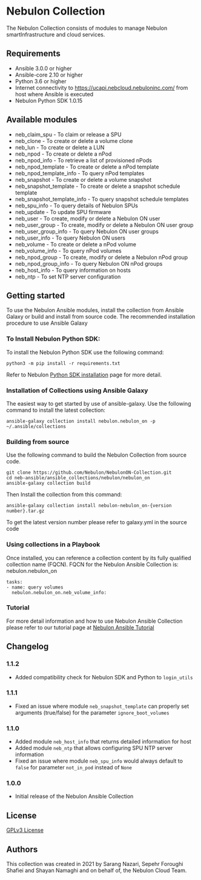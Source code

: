 # Nebulon Collection
The Nebulon Collection consists of modules to manage Nebulon
smartInfrastructure and cloud services.

## Requirements
- Ansible 3.0.0 or higher
- Ansible-core 2.10 or higher
- Python 3.6 or higher
- Internet connectivity to https://ucapi.nebcloud.nebuloninc.com/ from host where Ansible is executed
- Nebulon Python SDK 1.0.15

## Available modules
- neb_claim_spu - To claim or release a SPU
- neb_clone - To create or delete a volume clone
- neb_lun - To create or delete a LUN
- neb_npod - To create or delete a nPod
- neb_npod_info - To retrieve a list of provisioned nPods
- neb_npod_template - To create or delete a nPod template
- neb_npod_template_info - To query nPod templates
- neb_snapshot - To create or delete a volume snapshot
- neb_snapshot_template - To create or delete a snapshot schedule template
- neb_snapshot_template_info - To query snapshot schedule templates
- neb_spu_info - To query details of Nebulon SPUs
- neb_update - To update SPU firmware
- neb_user - To create, modify or delete a Nebulon ON user
- neb_user_group - To create, modify or delete a Nebulon ON user group
- neb_user_group_info - To query Nebulon ON user groups
- neb_user_info - To query Nebulon ON users
- neb_volume - To create or delete a nPod volume
- neb_volume_info - To query nPod volumes
- neb_npod_group - To create, modify or delete a Nebulon nPod group
- neb_npod_group_info - To query Nebulon ON nPod groups
- neb_host_info - To query information on hosts
- neb_ntp - To set NTP server configuration


## Getting started
To use the Nebulon Ansible modules, install the collection from Ansible
Galaxy or build and install from source code. The recommended installation procedure
to use Ansible Galaxy

### To Install Nebulon Python SDK:
To install the Nebulon Python SDK use the following command:

```
python3 -m pip install -r requirements.txt
```
Refer to Nebulon [Python SDK installation](https://nebulon.github.io/nebpyclient/installation.html)
page for more detail.

### Installation of Collections using Ansible Galaxy
The easiest way to get started by use of ansible-galaxy. Use the following
command to install the latest collection:

```shell
ansible-galaxy collection install nebulon.nebulon_on -p ~/.ansible/collections
```

### Building from source
Use the following command to build the Nebulon Collection from source code. 

```
git clone https://github.com/Nebulon/NebulonON-Collection.git
cd neb-ansible/ansible_collections/nebulon/nebulon_on
ansible-galaxy collection build
```

Then Install the collection from this command:

```
ansible-galaxy collection install nebulon-nebulon_on-{version number}.tar.gz
```
To get the latest version number please refer to galaxy.yml in the source code

### Using collections in a Playbook
Once installed, you can reference a collection content by its fully qualified 
collection name (FQCN). FQCN for the Nebulon Ansible Collection is: nebulon.nebulon_on

```
tasks:
- name: query volumes
  nebulon.nebulon_on.neb_volume_info:
```

### Tutorial
For more detail information and how to use Nebulon Ansible Collection please refer to 
our tutorial page at [Nebulon Ansible Tutorial](https://on.nebulon.com/docs/en-us/tutorials/tutorial-ansible/8041667baadd168c8333f3aa991637c1)

## Changelog

### 1.1.2

* Added compatibility check for Nebulon SDK and Python to `login_utils`

### 1.1.1

* Fixed an issue where module `neb_snapshot_template` can properly set arguments (true/false) for the parameter
`ignore_boot_volumes`

### 1.1.0

* Added module `neb_host_info` that returns detailed information for host
* Added module `neb_ntp` that allows configuring SPU NTP server information
* Fixed an issue where module `neb_spu_info` would always default to 
  `false` for parameter `not_in_pod` instead of `None`
  
### 1.0.0 

* Initial release of the Nebulon Ansible Collection

## License
[GPLv3 License](https://www.gnu.org/licenses/gpl-3.0.en.html)

## Authors
This collection was created in 2021 by Sarang Nazari, Sepehr Foroughi Shafiei
and Shayan Namaghi and on behalf of, the Nebulon Cloud Team.
